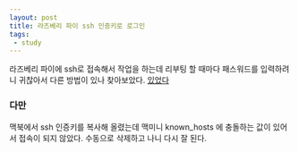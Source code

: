 ```yaml
---
layout: post
title: 라즈베리 파이 ssh 인증키로 로그인
tags: 
 - study
---
```


라즈베리 파이에 ssh로 접속해서 작업을 하는데 리부팅 할 때마다 패스워드를 입력하려니 귀찮아서 다른 방법이 있나 찾아보았다. [있었다](https://www.raspberrypi.org/documentation/remote-access/ssh/passwordless.md)

### 다만

맥북에서 ssh 인증키를 복사해 올렸는데 맥미니 known_hosts 에 충돌하는 값이 있어서 접속이 되지 않았다. 수동으로 삭제하고 나니 다시 잘 된다.


